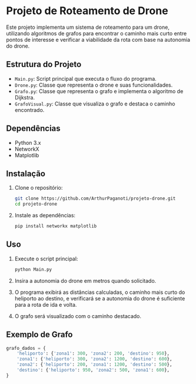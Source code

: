 # Projeto de Roteamento de Drone

Este projeto implementa um sistema de roteamento para um drone, utilizando algoritmos de grafos para encontrar o caminho mais curto entre pontos de interesse e verificar a viabilidade da rota com base na autonomia do drone.

## Estrutura do Projeto

- `Main.py`: Script principal que executa o fluxo do programa.
- `Drone.py`: Classe que representa o drone e suas funcionalidades.
- `Grafo.py`: Classe que representa o grafo e implementa o algoritmo de Dijkstra.
- `GrafoVisual.py`: Classe que visualiza o grafo e destaca o caminho encontrado.

## Dependências

- Python 3.x
- NetworkX
- Matplotlib

## Instalação

1. Clone o repositório:
    ```sh
    git clone https://github.com/ArthurPaganoti/projeto-drone.git
    cd projeto-drone
    ```

2. Instale as dependências:
    ```sh
    pip install networkx matplotlib
    ```

## Uso

1. Execute o script principal:
    ```sh
    python Main.py
    ```

2. Insira a autonomia do drone em metros quando solicitado.

3. O programa exibirá as distâncias calculadas, o caminho mais curto do heliporto ao destino, e verificará se a autonomia do drone é suficiente para a rota de ida e volta.

4. O grafo será visualizado com o caminho destacado.

## Exemplo de Grafo

```python
grafo_dados = {
    'heliporto': {'zona1': 300, 'zona2': 200, 'destino': 950},
    'zona1': {'heliporto': 300, 'zona2': 1200, 'destino': 600},
    'zona2': {'heliporto': 200, 'zona1': 1200, 'destino': 500},
    'destino': {'heliporto': 950, 'zona2': 500, 'zona1': 600},
}
